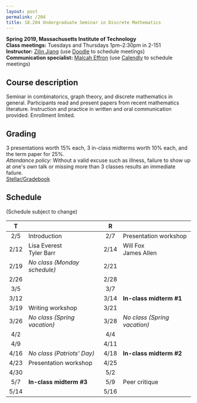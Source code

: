 ```yaml
---
layout: post
permalink: /204
title: 18.204 Undergraduate Seminar in Discrete Mathematics
---
```

**Spring 2019, Massachusetts Institute of Technology**  
**Class meetings:** Tuesdays and Thursdays 1pm–2:30pm in 2-151  
**Instructor:** [Zilin Jiang](/) (use [Doodle](https://doodle.com/zilin) to schedule meetings)  
**Communication specialist:** [Malcah Effron](https://cmsw.mit.edu/profile/malcah-effron/) (use [Calendly](https://calendly.com/meffron) to schedule meetings)

## Course description

Seminar in combinatorics, graph theory, and discrete mathematics in general. Participants read and present papers from recent mathematics literature. Instruction and practice in written and oral communication provided. Enrollment limited.

## Grading

3 presentations worth 15% each, 3 in-class midterms worth 10% each, and the term paper for 25%.  
*Attendance policy:* Without a valid excuse such as illness, failure to show up at one's own talk or missing more than 3 classes results an immediate failure.  
[Stellar/Gradebook](http://stellar.mit.edu/S/course/18/sp19/18.204.2/)

## Schedule

(Schedule subject to change)

| T    |   | R    |   |
|:----:|---|:----:|---|
| 2/5  | Introduction | 2/7 | Presentation workshop |
| 2/12 | Lisa Everest<br>Tyler Barr | 2/14 | Will Fox<br>James Allen |
| 2/19 | _No class (Monday schedule)_ | 2/21 |  |
| 2/26 |  | 2/28 |  |
| 3/5  |  | 3/7 |  |
| 3/12 |  | 3/14 | **In-class midterm #1** |
| 3/19 | Writing workshop | 3/21 |  |
| 3/26 | _No class (Spring vacation)_ | 3/28 | _No class (Spring vacation)_ |
| 4/2  |  | 4/4 |  |
| 4/9  |  | 4/11  |  |
| 4/16 | _No class (Patriots' Day)_ | 4/18 | **In-class midterm #2** |
| 4/23 | Presentation workshop | 4/25 |  |
| 4/30 |  | 5/2 |  |
| 5/7  | **In-class midterm #3** | 5/9  | Peer critique |
| 5/14 |  | 5/16 |  |

